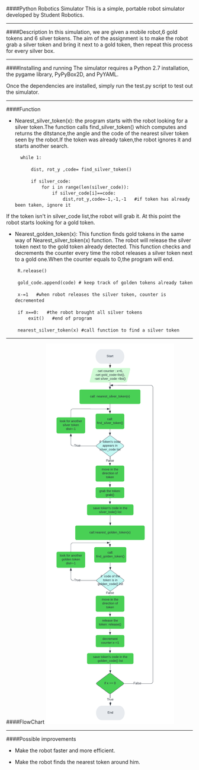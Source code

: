 ####Python Robotics Simulator
This is a simple, portable robot simulator developed by Student Robotics. 

-------------------------
####Description
In this simulation, we are given a mobile robot,6 gold tokens and 6 silver tokens. The aim of the assignment is to make the robot grab a silver token and bring it next to a gold token, then repeat this process for every silver box. 

----------------

####Installing and running
The simulator requires a Python 2.7 installation, the pygame library, PyPyBox2D, and PyYAML.

Once the dependencies are installed, simply run the test.py script to test out the simulator.

------------------------------------







####Function

- Nearest_silver_token(x):
the program starts with the robot looking for a silver token.The function calls find_silver_token() which computes and returns the ditstance,the angle and the code of the nearest silver token seen by the robot.If the token was already taken,the robot ignores it and starts another search.
    
        
        while 1:
            
            dist, rot_y ,code= find_silver_token()
            
            if silver_code:
                for i in range(len(silver_code)):
                    if silver_code[i]==code: 
                        dist,rot_y,code=-1,-1,-1   #if token has already been taken, ignore it
                    
If the token isn't in silver_code list,the robot will grab it. At this point the robot starts looking for a gold token.

-  Nearest_golden_token(x):
This function finds gold tokens in the same way of Nearest_silver_token(x) function.
The robot will release the silver token next to the gold token already detected.
This function checks and decrements the counter every time the robot releases a silver token next to a gold one.When the counter equals to 0,the program will end.

        R.release()
			
		gold_code.append(code) # keep track of golden tokens already taken
			
		x-=1   #when robot releases the silver token, counter is decremented 
			
		if x==0:   #the robot brought all silver tokens
			exit()   #end of program 
	
		nearest_silver_token(x) #call function to find a silver token

--------------------
####FlowChart
![flowchart](flowchart.png)

------------------------

####Possible improvements

- Make the robot faster and more efficient.

- Make the robot finds the nearest token around him.

